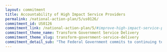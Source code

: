 ```yaml
---
layout: commitment
title: Accountability of High Impact Service Providers
permalink: /national-action-plan/5/us0126/
commitment_id: US0126
commitment_link: /national-action-plan/5/#improve-high-impact-service-providers-and-ensure-ongoing-accountability
commitment_theme_name: Transform Government Service Delivery
commitment_theme_slug: transform-government-service-delivery
commitment_detail_sub: "The Federal Government commits to continuing to take steps to improve service delivery by HISPs."
---
```


